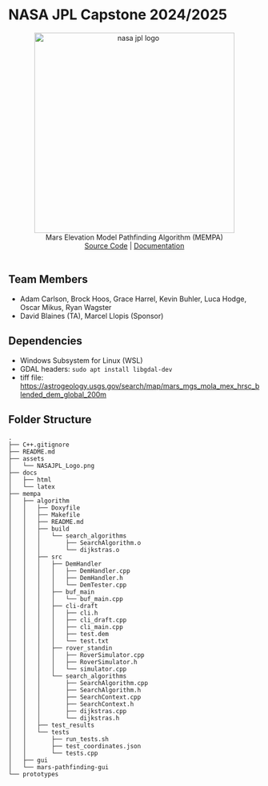 # NASA JPL Capstone 2024/2025

<div align="center" >
  <img src="https://pasadena-library.net/teens/wp-content/blogs.dir/18/files/sites/18/2017/12/jpl.gif" alt="nasa jpl logo" height="400">
  <br/>
Mars Elevation Model Pathfinding Algorithm (MEMPA)
  <br/>
  <a href="https://github.com/lucakhodge/nasa-jpl-capstone-2024-2025/tree/main/mempa">Source Code</a> | <a href="https://github.com/lucakhodge/nasa-jpl-capstone-2024-2025/tree/main/docs">Documentation</a>
  <br/>
  <br/>
</div>

## Team Members

- Adam Carlson, Brock Hoos, Grace Harrel, Kevin Buhler, Luca Hodge, Oscar Mikus, Ryan Wagster
- David Blaines (TA),  Marcel Llopis (Sponsor)

## Dependencies

- Windows Subsystem for Linux (WSL)
- GDAL headers: ```sudo apt install libgdal-dev```
- tiff file: https://astrogeology.usgs.gov/search/map/mars_mgs_mola_mex_hrsc_blended_dem_global_200m

## Folder Structure
```
.
├── C++.gitignore
├── README.md
├── assets
│   └── NASAJPL_Logo.png
├── docs
│   ├── html
│   └── latex
├── mempa
│   ├── algorithm
│   │   ├── Doxyfile
│   │   ├── Makefile
│   │   ├── README.md
│   │   ├── build
│   │   │   └── search_algorithms
│   │   │       ├── SearchAlgorithm.o
│   │   │       └── dijkstras.o
│   │   ├── src
│   │   │   ├── DemHandler
│   │   │   │   ├── DemHandler.cpp
│   │   │   │   ├── DemHandler.h
│   │   │   │   └── DemTester.cpp
│   │   │   ├── buf_main
│   │   │   │   └── buf_main.cpp
│   │   │   ├── cli-draft
│   │   │   │   ├── cli.h
│   │   │   │   ├── cli_draft.cpp
│   │   │   │   ├── cli_main.cpp
│   │   │   │   ├── test.dem
│   │   │   │   └── test.txt
│   │   │   ├── rover_standin
│   │   │   │   ├── RoverSimulator.cpp
│   │   │   │   ├── RoverSimulator.h
│   │   │   │   └── simulator.cpp
│   │   │   └── search_algorithms
│   │   │       ├── SearchAlgorithm.cpp
│   │   │       ├── SearchAlgorithm.h
│   │   │       ├── SearchContext.cpp
│   │   │       ├── SearchContext.h
│   │   │       ├── dijkstras.cpp
│   │   │       └── dijkstras.h
│   │   ├── test_results
│   │   └── tests
│   │       ├── run_tests.sh
│   │       ├── test_coordinates.json
│   │       └── tests.cpp
│   ├── gui
│   └── mars-pathfinding-gui
└── prototypes
```